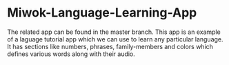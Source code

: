# Miwok-Language-Learning-App
The related app can be found in the master branch. This app is an example of a laguage tutorial app which we can use to learn any particular language. It has sections like numbers, phrases, family-members and colors which defines various words along with their audio.
